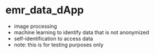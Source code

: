 # emr_data_dApp
* image processing
* machine learning to identify data that is not anonymized
* self-identification to access data
* note: this is for testing purposes only 
